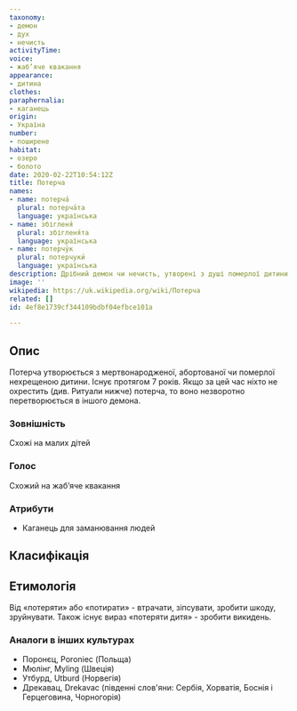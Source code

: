 ```yaml
---
taxonomy:
- демон
- дух
- нечисть
activityTime:
voice:
- жаб’яче квакання
appearance:
- дитина
clothes:
paraphernalia:
- каганець
origin:
- Україна
number:
- поширене
habitat:
- озеро
- болото
date: 2020-02-22T10:54:12Z
title: Потерча
names:
- name: потерча́
  plural: потерча́та
  language: українська
- name: збігленя́
  plural: збігленя́та
  language: українська
- name: потерчу́к
  plural: потерчуки́
  language: українська
description: Дрібний демон чи нечисть, утворені з душі померлої дитини
image: ''
wikipedia: https://uk.wikipedia.org/wiki/Потерча
related: []
id: 4ef8e1739cf344109bdbf04efbce101a

---
```

## Опис

Потерча утворюється з мертвонародженої, абортованої чи померлої нехрещеною дитини. Існує протягом 7 років. Якщо за цей час ніхто не охрестить (див. Ритуали нижче) потерча, то воно незворотно перетворюється в іншого демона.

### Зовнішність

Схожі на малих дітей

### Голос

Схожий на жаб’яче квакання

### Атрибути

* Каганець для заманювання людей

## Класифікація

## Етимологія

Від «потеряти» або «потирати» - втрачати, зіпсувати, зробити шкоду, зруйнувати. Також існує вираз «потеряти дитя» - зробити викидень.

### Аналоги в інших культурах

* Поронєц, Poroniec (Польща)
* Мюлінг, Myling (Швеція)
* Утбурд, Utburd (Норвегія)
* Дрекавац, Drekavac (південні слов'яни: Сербія, Хорватія, Боснія і Герцеговина, Чорногорія)